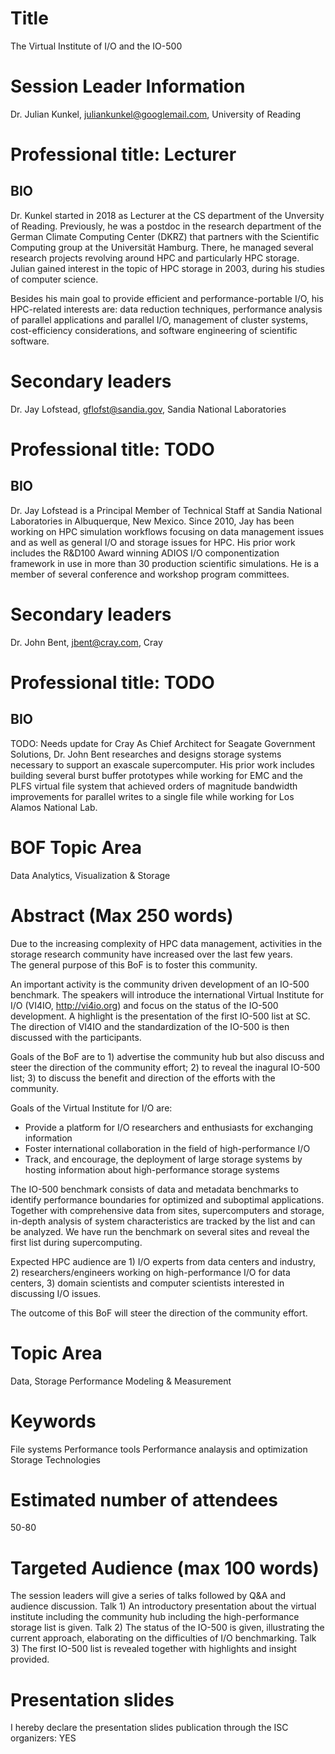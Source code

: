 # Title
The Virtual Institute of I/O and the IO-500

# Session Leader Information
Dr. Julian Kunkel, juliankunkel@googlemail.com, University of Reading
# Professional title: Lecturer
## BIO
Dr. Kunkel started in 2018 as Lecturer at the CS department of the Unversity of Reading.
Previously, he was a postdoc in the research department of the German Climate Computing Center (DKRZ) that partners with the Scientific Computing group at the Universität Hamburg.
There, he managed several research projects revolving around HPC and particularly HPC storage.
Julian gained interest in the topic of HPC storage in 2003, during his studies of computer science.

Besides his main goal to provide efficient and performance-portable I/O, his HPC-related interests are: data reduction techniques, performance analysis of parallel applications and parallel I/O, management of cluster systems, cost-efficiency considerations, and software engineering of scientific software.

# Secondary leaders
Dr. Jay Lofstead, gflofst@sandia.gov, Sandia National Laboratories
# Professional title: TODO
## BIO
Dr. Jay Lofstead is a Principal Member of Technical Staff at Sandia National
Laboratories in Albuquerque, New Mexico. Since 2010, Jay has been working on
HPC simulation workflows focusing on data management issues and as well as
general I/O and storage issues for HPC.  His prior work includes the R\&D100
Award winning ADIOS I/O componentization framework in use in more than 30
production scientific simulations. He is a member of several conference and
workshop program committees.

# Secondary leaders
Dr. John Bent, jbent@cray.com, Cray
# Professional title: TODO
## BIO
TODO: Needs update for Cray
As Chief Architect for Seagate Government Solutions, Dr. John Bent researches and designs storage systems necessary to support an exascale supercomputer. His prior work includes building several burst buffer prototypes while working for EMC and the PLFS virtual file system that achieved orders of magnitude bandwidth improvements for parallel writes to a single file while working for Los Alamos National Lab.

# BOF Topic Area
Data Analytics, Visualization & Storage

# Abstract (Max 250 words)

Due to the increasing complexity of HPC data management, activities in the storage research community have increased over the last few years.  
The general purpose of this BoF is to foster this community.

An important activity is the community driven development of an IO-500 benchmark.
The speakers will introduce the international Virtual Institute for I/O (VI4IO, http://vi4io.org) and focus on the status of the IO-500 development.
A highlight is the presentation of the first IO-500 list at SC.
The direction of VI4IO and the standardization of the IO-500 is then discussed with the participants.


Goals of the BoF are to 1) advertise the community hub but also discuss and steer the direction of the community effort; 2) to reveal the inagural IO-500 list;
3) to discuss the benefit and direction of the efforts with the community.

Goals of the Virtual Institute for I/O are:
* Provide a platform for I/O researchers and enthusiasts for exchanging information
* Foster international collaboration in the field of high-performance I/O
* Track, and encourage, the deployment of large storage systems by hosting information about high-performance storage systems

The IO-500 benchmark consists of data and metadata benchmarks to identify performance boundaries for optimized and suboptimal applications.
Together with comprehensive data from sites, supercomputers and storage, in-depth analysis of system characteristics are tracked by the list and can be analyzed.
We have run the benchmark on several sites and reveal the first list during supercomputing.

Expected HPC audience are 1) I/O experts from data centers and industry, 2) researchers/engineers working on high-performance I/O for data centers, 3) domain scientists and computer scientists interested in discussing I/O issues.

The outcome of this BoF will steer the direction of the community effort.

# Topic Area

Data, Storage
Performance Modeling & Measurement

# Keywords

File systems
Performance tools
Performance analaysis and optimization
Storage Technologies

# Estimated number of attendees

50-80

# Targeted Audience (max 100 words)

The session leaders will give a series of talks followed by Q&A and audience discussion.
Talk 1) An introductory presentation about the virtual institute including the  community hub including the high-performance storage list is given.
Talk 2) The status of the IO-500 is given, illustrating the current approach, elaborating on the difficulties of I/O benchmarking.
Talk 3) The first IO-500 list is revealed together with highlights and insight provided.

# Presentation slides

I hereby declare the presentation slides publication through the ISC organizers: YES
